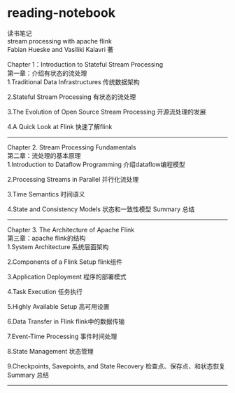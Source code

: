 # reading-notebook
读书笔记  
stream processing with apache flink  
Fabian Hueske and Vasiliki Kalavri 著  

Chapter 1：Introduction to Stateful Stream Processing  
第一章：介绍有状态的流处理  
1.Traditional Data Infrastructures 传统数据架构

2.Stateful Stream Processing 有状态的流处理

3.The Evolution of Open Source Stream Processing 开源流处理的发展

4.A Quick Look at Flink 快速了解flink

--------------------------------------------------------------------
Chapter 2. Stream Processing Fundamentals  
第二章：流处理的基本原理  
1.Introduction to Dataflow Programming 介绍dataflow编程模型

2.Processing Streams in Parallel 并行化流处理

3.Time Semantics 时间语义

4.State and Consistency Models 状态和一致性模型
Summary 总结

--------------------------------------------------------------------
Chapter 3. The Architecture of Apache Flink  
第三章：apache flink的结构  
1.System Architecture 系统层面架构

2.Components of a Flink Setup flink组件

3.Application Deployment 程序的部署模式

4.Task Execution 任务执行

5.Highly Available Setup 高可用设置

6.Data Transfer in Flink flink中的数据传输

7.Event-Time Processing 事件时间处理

8.State Management 状态管理

9.Checkpoints, Savepoints, and State Recovery 检查点、保存点、和状态恢复
Summary 总结

--------------------------------------------------------------------




 



